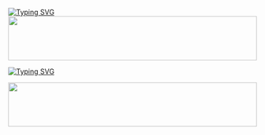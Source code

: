 [![Typing SVG](https://readme-typing-svg.demolab.com?font=Fira+Code&size=50&letterSpacing=norma&pause=1000&color=3E02F7E1&vCenter=true&multiline=true&width=435&height=100&lines=WELCOME+)](https://git.io/typing-svg)
<img src="https://i.imgur.com/dBaSKWF.gif" height="90" width="100%">

[![Typing SVG](https://readme-typing-svg.demolab.com?font=Fira+Code&size=50&letterSpacing=norma&pause=1000&color=F70000E1&vCenter=true&multiline=true&width=435&height=100&lines=THANUJA-KING-MD)](https://git.io/typing-svg)


<img src="https://i.imgur.com/dBaSKWF.gif" height="90" width="100%">



 
